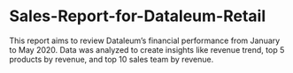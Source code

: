# Sales-Report-for-Dataleum-Retail
This report aims to review Dataleum’s financial performance from January to May 2020. Data was analyzed to create insights like revenue trend, top 5 products by revenue, and top 10 sales team by revenue.
